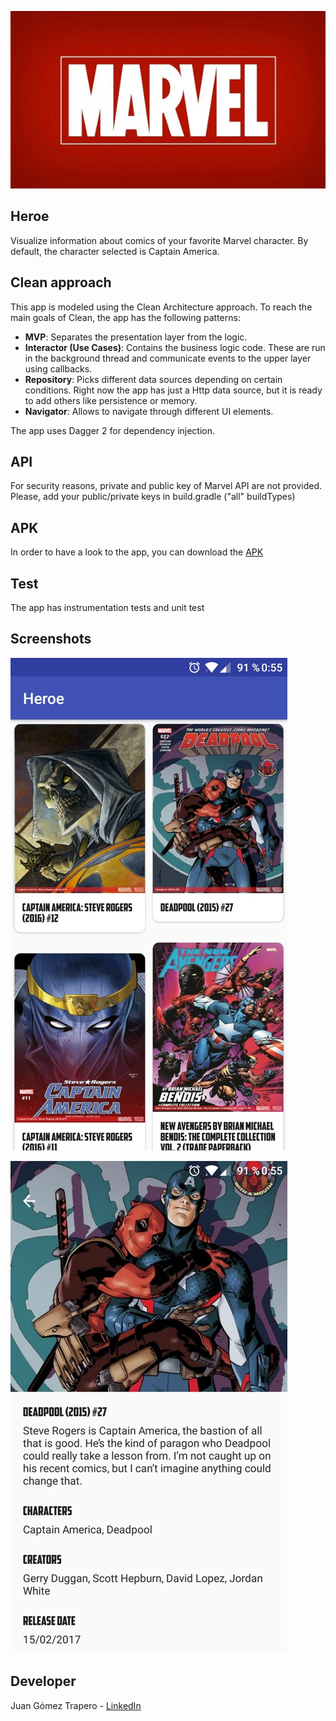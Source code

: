 ![Heroe image](/art/logo_marvel.jpg?raw=true)

## Heroe
Visualize information about comics of your favorite Marvel character. By default,
the character selected is Captain America.

## Clean approach
This app is modeled using the Clean Architecture approach. To reach the main goals of Clean, the app has the following patterns:

 * **MVP**: Separates the presentation layer from the logic.
 * **Interactor (Use Cases)**: Contains the business logic code. These are run in the background thread and communicate events to the upper layer using callbacks.
 * **Repository**: Picks different data sources depending on certain conditions. Right now
 the app has just a Http data source, but it is ready to add others like persistence or memory.
 * **Navigator**: Allows to navigate through different UI elements.

The app uses Dagger 2 for dependency injection.

## API
For security reasons, private and public key of Marvel API are not provided. Please, add your public/private keys in build.gradle ("all" buildTypes)

## APK
In order to have a look to the app, you can download the [APK](./art/juangomez_app_marvel.apk)

## Test
The app has instrumentation tests and unit test

## Screenshots
 ![Heroe image](/art/comics_screenshot.jpg?raw=true)

 ![Heroe image](/art/comic_detail_screenshot.jpg?raw=true)

## Developer
Juan Gómez Trapero - [LinkedIn](https://www.linkedin.com/in/juan-gómez-trapero-27019299)
